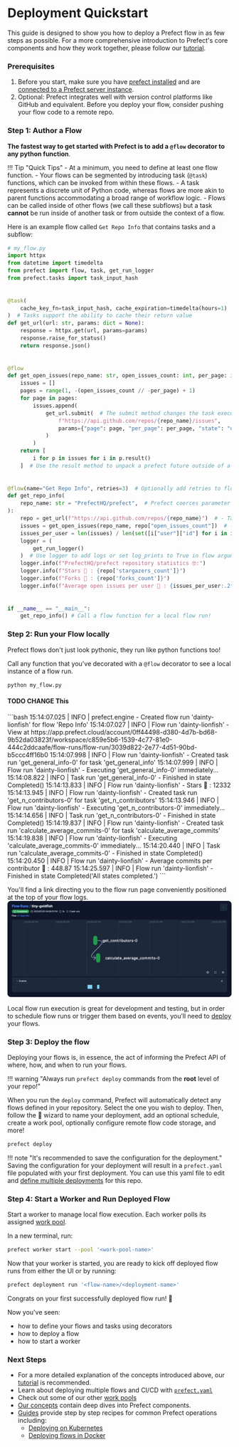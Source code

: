 # Deployment Quickstart

This guide is designed to show you how to deploy a Prefect flow in as few steps as possible. For a more comprehensive introduction to Prefect's core components and how they work together, please follow our [tutorial](/tutorial/index/).

### Prerequisites

1. Before you start, make sure you have [prefect installed](/getting-started/installation) and are [connected to a Prefect server instance](getting-started/first_steps/#connect-to-prefects-api/). 
2. Optional: Prefect integrates well with version control platforms like GitHub and equivalent. Before you deploy your flow, consider pushing your flow code to a remote repo.

### Step 1: Author a Flow
**The fastest way to get started with Prefect is to add a `@flow` decorator to any python function**.

!!! Tip "Quick Tips"
    - At a minimum, you need to define at least one flow function.
    - Your flows can be segmented by introducing task (`@task`) functions, which can be invoked from within these flows.
    - A task represents a discrete unit of Python code, whereas flows are more akin to parent functions accommodating a broad range of workflow logic.
    - Flows can be called inside of other flows (we call these subflows) but a task **cannot** be run inside of another task or from outside the context of a flow.

Here is an example flow called `Get Repo Info` that contains tasks and a subflow:
```python
# my_flow.py
import httpx
from datetime import timedelta
from prefect import flow, task, get_run_logger
from prefect.tasks import task_input_hash


@task(
    cache_key_fn=task_input_hash, cache_expiration=timedelta(hours=1)
)  # Tasks support the ability to cache their return value
def get_url(url: str, params: dict = None):
    response = httpx.get(url, params=params)
    response.raise_for_status()
    return response.json()


@flow 
def get_open_issues(repo_name: str, open_issues_count: int, per_page: int = 10):
    issues = []
    pages = range(1, -(open_issues_count // -per_page) + 1)
    for page in pages:
        issues.append(
            get_url.submit(  # The submit method changes the task execution from sequential to concurrent
                f"https://api.github.com/repos/{repo_name}/issues",
                params={"page": page, "per_page": per_page, "state": "open"},
            )
        )
    return [
        i for p in issues for i in p.result()
    ]  # Use the result method to unpack a prefect future outside of a task


@flow(name="Get Repo Info", retries=3)  # Optionally add retries to flows and tasks
def get_repo_info(
    repo_name: str = "PrefectHQ/prefect",  # Prefect coerces parameter values based on type hints
):
    repo = get_url(f"https://api.github.com/repos/{repo_name}")  # - Task Call -
    issues = get_open_issues(repo_name, repo["open_issues_count"])  # - Subflow Call -
    issues_per_user = len(issues) / len(set([i["user"]["id"] for i in issues]))
    logger = (
        get_run_logger()
    )  # Use logger to add logs or set log_prints to True in flow argument to log stdout
    logger.info(f"PrefectHQ/prefect repository statistics 🤓:")
    logger.info(f"Stars 🌠 : {repo['stargazers_count']}")
    logger.info(f"Forks 🍴 : {repo['forks_count']}")
    logger.info(f"Average open issues per user 💌 : {issues_per_user:.2f}")


if __name__ == "__main__":
    get_repo_info() # Call a flow function for a local flow run!

```

### Step 2: Run your Flow locally
Prefect flows don't just look pythonic, they run like python functions too! 

Call any function that you've decorated with a `@flow` decorator to see a local instance of a flow run.

```bash
python my_flow.py
``` 

#### TODO CHANGE This

<div class="terminal">
```bash
15:14:07.025 | INFO    | prefect.engine - Created flow run 'dainty-lionfish' for flow 'Repo Info'
15:14:07.027 | INFO    | Flow run 'dainty-lionfish' - View at https://app.prefect.cloud/account/0ff44498-d380-4d7b-bd68-9b52da03823f/workspace/c859e5b6-1539-4c77-81e0-444c2ddcaafe/flow-runs/flow-run/3039d822-2e77-4d51-90bd-b5ccc4ff16b0
15:14:07.998 | INFO    | Flow run 'dainty-lionfish' - Created task run 'get_general_info-0' for task 'get_general_info'
15:14:07.999 | INFO    | Flow run 'dainty-lionfish' - Executing 'get_general_info-0' immediately...
15:14:08.822 | INFO    | Task run 'get_general_info-0' - Finished in state Completed()
15:14:13.833 | INFO    | Flow run 'dainty-lionfish' - Stars 🌠 : 12332
15:14:13.945 | INFO    | Flow run 'dainty-lionfish' - Created task run 'get_n_contributors-0' for task 'get_n_contributors'
15:14:13.946 | INFO    | Flow run 'dainty-lionfish' - Executing 'get_n_contributors-0' immediately...
15:14:14.656 | INFO    | Task run 'get_n_contributors-0' - Finished in state Completed()
15:14:19.837 | INFO    | Flow run 'dainty-lionfish' - Created task run 'calculate_average_commits-0' for task 'calculate_average_commits'
15:14:19.838 | INFO    | Flow run 'dainty-lionfish' - Executing 'calculate_average_commits-0' immediately...
15:14:20.440 | INFO    | Task run 'calculate_average_commits-0' - Finished in state Completed()
15:14:20.450 | INFO    | Flow run 'dainty-lionfish' - Average commits per contributor 💌 : 448.87
15:14:25.597 | INFO    | Flow run 'dainty-lionfish' - Finished in state Completed('All states completed.')
```
</div>


You'll find a link directing you to the flow run page conveniently positioned at the top of your flow logs.
![Alt text](flow_run_diagram.png)

Local flow run execution is great for development and testing, but in order to schedule flow runs or trigger them based on events, you’ll need to [deploy](/tutorial/deployments/) your flows.


### Step 3: Deploy the flow

Deploying your flows is, in essence, the act of informing the Prefect API of where, how, and when to run your flows.

!!! warning "Always run `prefect deploy` commands from the **root** level of your repo!"

When you run the `deploy` command, Prefect will automatically detect any flows defined in your repository. Select the one you wish to deploy. Then, follow the 🧙 wizard to name your deployment, add an optional schedule, create a work pool, optionally configure remote flow code storage, and more!

```bash
prefect deploy
```

!!! note "It's recommended to save the configuration for the deployment."
    Saving the configuration for your deployment will result in a `prefect.yaml` file populated with your first deployment. You can use this yaml file to edit and [define multiple deployments](/concepts/deployments-ux/) for this repo.
### Step 4: Start a Worker and Run Deployed Flow

Start a worker to manage local flow execution. Each worker polls its assigned [work pool](/tutorial/deployments/#why-work-pools-and-workers).

In a new terminal, run:
```bash
prefect worker start --pool '<work-pool-name>'
```

Now that your worker is started, you are ready to kick off deployed flow runs from either the UI or by running:

```bash
prefect deployment run '<flow-name>/<deployment-name>'
```

Congrats on your first successfully deployed flow run! 🎉

Now you've seen:

- how to define your flows and tasks using decorators
- how to deploy a flow
- how to start a worker

### Next Steps

- For a more detailed explanation of the concepts introduced above, our [tutorial](/tutorial/index/) is recommended. 
- Learn about deploying multiple flows and CI/CD with [`prefect.yaml`](/concepts/projects/#the-prefect-yaml-file)
- Check out some of our other [work pools](/concepts/work-pools/)
- [Our concepts](/concepts/) contain deep dives into Prefect components.
- [Guides](/guides/) provide step by step recipes for common Prefect operations including:
    - [Deploying on Kubernetes](/guides/deployment/helm-worker/)
    - [Deploying flows in Docker](/guides/deployment/docker/)